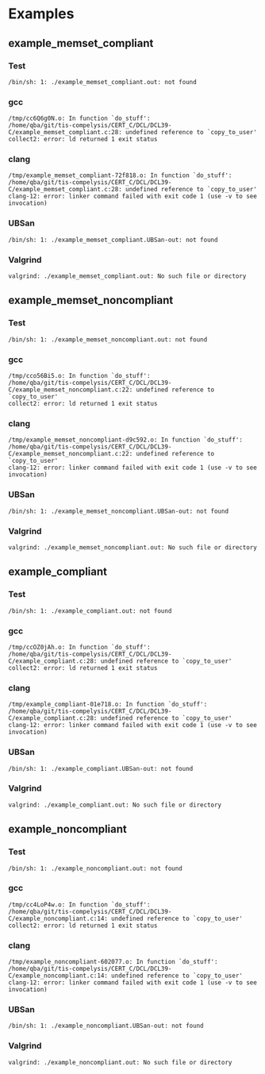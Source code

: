 # Examples
## example_memset_compliant
### Test
```
/bin/sh: 1: ./example_memset_compliant.out: not found
```
### gcc
```
/tmp/cc6Q6g0N.o: In function `do_stuff':
/home/qba/git/tis-compelysis/CERT_C/DCL/DCL39-C/example_memset_compliant.c:28: undefined reference to `copy_to_user'
collect2: error: ld returned 1 exit status
```
### clang
```
/tmp/example_memset_compliant-72f818.o: In function `do_stuff':
/home/qba/git/tis-compelysis/CERT_C/DCL/DCL39-C/example_memset_compliant.c:28: undefined reference to `copy_to_user'
clang-12: error: linker command failed with exit code 1 (use -v to see invocation)
```
### UBSan
```
/bin/sh: 1: ./example_memset_compliant.UBSan-out: not found
```
### Valgrind
```
valgrind: ./example_memset_compliant.out: No such file or directory
```
## example_memset_noncompliant
### Test
```
/bin/sh: 1: ./example_memset_noncompliant.out: not found
```
### gcc
```
/tmp/cco56Bi5.o: In function `do_stuff':
/home/qba/git/tis-compelysis/CERT_C/DCL/DCL39-C/example_memset_noncompliant.c:22: undefined reference to `copy_to_user'
collect2: error: ld returned 1 exit status
```
### clang
```
/tmp/example_memset_noncompliant-d9c592.o: In function `do_stuff':
/home/qba/git/tis-compelysis/CERT_C/DCL/DCL39-C/example_memset_noncompliant.c:22: undefined reference to `copy_to_user'
clang-12: error: linker command failed with exit code 1 (use -v to see invocation)
```
### UBSan
```
/bin/sh: 1: ./example_memset_noncompliant.UBSan-out: not found
```
### Valgrind
```
valgrind: ./example_memset_noncompliant.out: No such file or directory
```
## example_compliant
### Test
```
/bin/sh: 1: ./example_compliant.out: not found
```
### gcc
```
/tmp/ccOZ0jAh.o: In function `do_stuff':
/home/qba/git/tis-compelysis/CERT_C/DCL/DCL39-C/example_compliant.c:28: undefined reference to `copy_to_user'
collect2: error: ld returned 1 exit status
```
### clang
```
/tmp/example_compliant-01e718.o: In function `do_stuff':
/home/qba/git/tis-compelysis/CERT_C/DCL/DCL39-C/example_compliant.c:28: undefined reference to `copy_to_user'
clang-12: error: linker command failed with exit code 1 (use -v to see invocation)
```
### UBSan
```
/bin/sh: 1: ./example_compliant.UBSan-out: not found
```
### Valgrind
```
valgrind: ./example_compliant.out: No such file or directory
```
## example_noncompliant
### Test
```
/bin/sh: 1: ./example_noncompliant.out: not found
```
### gcc
```
/tmp/cc4LoP4w.o: In function `do_stuff':
/home/qba/git/tis-compelysis/CERT_C/DCL/DCL39-C/example_noncompliant.c:14: undefined reference to `copy_to_user'
collect2: error: ld returned 1 exit status
```
### clang
```
/tmp/example_noncompliant-602077.o: In function `do_stuff':
/home/qba/git/tis-compelysis/CERT_C/DCL/DCL39-C/example_noncompliant.c:14: undefined reference to `copy_to_user'
clang-12: error: linker command failed with exit code 1 (use -v to see invocation)
```
### UBSan
```
/bin/sh: 1: ./example_noncompliant.UBSan-out: not found
```
### Valgrind
```
valgrind: ./example_noncompliant.out: No such file or directory
```
